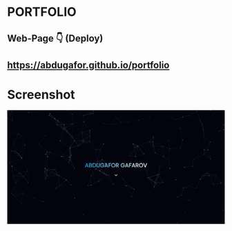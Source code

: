 # PORTFOLIO

## **Web-Page 👇 (Deploy)**
https://abdugafor.github.io/portfolio
---
# Screenshot
![app-screenshot](./images/screenshot.png)

